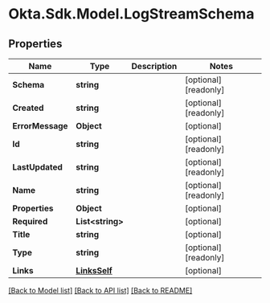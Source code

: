 # Okta.Sdk.Model.LogStreamSchema

## Properties

Name | Type | Description | Notes
------------ | ------------- | ------------- | -------------
**Schema** | **string** |  | [optional] [readonly] 
**Created** | **string** |  | [optional] [readonly] 
**ErrorMessage** | **Object** |  | [optional] 
**Id** | **string** |  | [optional] [readonly] 
**LastUpdated** | **string** |  | [optional] [readonly] 
**Name** | **string** |  | [optional] [readonly] 
**Properties** | **Object** |  | [optional] 
**Required** | **List&lt;string&gt;** |  | [optional] 
**Title** | **string** |  | [optional] 
**Type** | **string** |  | [optional] [readonly] 
**Links** | [**LinksSelf**](LinksSelf.md) |  | [optional] 

[[Back to Model list]](../README.md#documentation-for-models) [[Back to API list]](../README.md#documentation-for-api-endpoints) [[Back to README]](../README.md)

